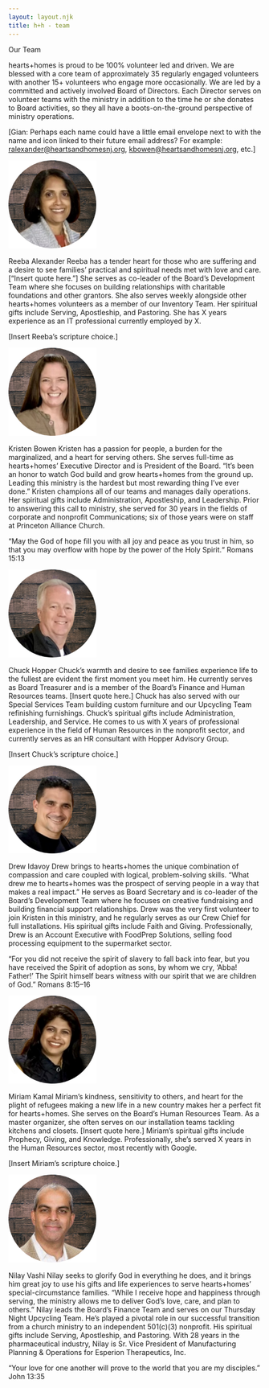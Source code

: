```yaml
---
layout: layout.njk
title: h+h - team
---
```


Our Team

hearts+homes is proud to be 100% volunteer led and driven. We are blessed with a core team of approximately 35 regularly engaged volunteers with another 15+ volunteers who engage more occasionally. We are led by a committed and actively involved Board of Directors. Each Director serves on volunteer teams with the ministry in addition to the time he or she donates to Board activities, so they all have a boots-on-the-ground perspective of ministry operations. 

[Gian: Perhaps each name could have a little email envelope next to with the name and icon linked to their future email address? For example: ralexander@heartsandhomesnj.org, kbowen@heartsandhomesnj.org, etc.]

<img src="/img/reeba_alexander.png" alt="Reeba Alexander head shot" width="175" height="175">

Reeba Alexander
Reeba has a tender heart for those who are suffering and a desire to see families’ practical and spiritual needs met with love and care. [“Insert quote here.”] She serves as co-leader of the Board’s Development Team where she focuses on building relationships with charitable foundations and other grantors. She also serves weekly alongside other hearts+homes volunteers as a member of our Inventory Team. Her spiritual gifts include Serving, Apostleship, and Pastoring. She has X years experience as an IT professional currently employed by X. 

[Insert Reeba’s scripture choice.]

<img src="/img/kristen_bowen.png" alt="Kristen Bowen head shot" width="175" height="175">

Kristen Bowen
Kristen has a passion for people, a burden for the marginalized, and a heart for serving others. She serves full-time as hearts+homes’ Executive Director and is President of the Board. “It’s been an honor to watch God build and grow hearts+homes from the ground up. Leading this ministry is the hardest but most rewarding thing I’ve ever done.” Kristen champions all of our teams and manages daily operations. Her spiritual gifts include Administration, Apostleship, and Leadership. Prior to answering this call to ministry, she served for 30 years in the fields of corporate and nonprofit Communications; six of those years were on staff at Princeton Alliance Church. 

“May the God of hope fill you with all joy and peace as you trust in him, so that you may overflow with hope by the power of the Holy Spirit.“
Romans 15:13

<img src="/img/chuck_hopper.png" alt="Chuck Hopper head shot" width="175" height="175">

Chuck Hopper
Chuck’s warmth and desire to see families experience life to the fullest are evident the first moment you meet him. He currently serves as Board Treasurer and is a member of the Board’s Finance and Human Resources teams. [Insert quote here.] Chuck has also served with our Special Services Team building custom furniture and our Upcycling Team refinishing furnishings. Chuck’s spiritual gifts include Administration, Leadership, and Service. He comes to us with X years of professional experience in the field of Human Resources in the nonprofit sector, and currently serves as an HR consultant with Hopper Advisory Group. 

 [Insert Chuck’s scripture choice.]

<img src="/img/drew_idavory.png" alt="Drew Idavory head shot" width="175" height="175">

Drew Idavoy
Drew brings to hearts+homes the unique combination of compassion and care coupled with logical, problem-solving skills. “What drew me to hearts+homes was the prospect of serving people in a way that makes a real impact.” He serves as Board Secretary and is co-leader of the Board’s Development Team where he focuses on creative fundraising and building financial support relationships. Drew was the very first volunteer to join Kristen in this ministry, and he regularly serves as our Crew Chief for full installations. His spiritual gifts include Faith and Giving. Professionally, Drew is an Account Executive with FoodPrep Solutions, selling food processing equipment to the supermarket sector. 

“For you did not receive the spirit of slavery to fall back into fear, but you have received the Spirit of adoption as sons, by whom we cry, ‘Abba! Father!’ The Spirit himself bears witness with our spirit that we are children of God.” Romans 8:15–16

<img src="/img/miriam_kamal.png" alt="Miriam Kamal head shot" width="175" height="175">

Miriam Kamal
Miriam’s kindness, sensitivity to others, and heart for the plight of refugees making a new life in a new country makes her a perfect fit for hearts+homes. She serves on the Board’s Human Resources Team. As a master organizer, she often serves on our installation teams tackling kitchens and closets. [Insert quote here.] Miriam’s spiritual gifts include Prophecy, Giving, and Knowledge. Professionally, she’s served X years in the Human Resources sector, most recently with Google. 

 [Insert Miriam’s scripture choice.]

<img src="/img/nilay_vashi.png" alt="Nilay Vashi head shot" width="175" height="175">

Nilay Vashi
Nilay seeks to glorify God in everything he does, and it brings him great joy to use his gifts and life experiences to serve hearts+homes’ special-circumstance families. “While I receive hope and happiness through serving, the ministry allows me to deliver God’s love, care, and plan to others.” Nilay leads the Board’s Finance Team and serves on our Thursday Night Upcycling Team. He’s played a pivotal role in our successful transition from a church ministry to an independent 501(c)(3) nonprofit. His spiritual gifts include Serving, Apostleship, and Pastoring. With 28 years in the pharmaceutical industry, Nilay is Sr. Vice President of Manufacturing Planning & Operations for Esperion Therapeutics, Inc.

“Your love for one another will prove to the world that you are my disciples.” John 13:35